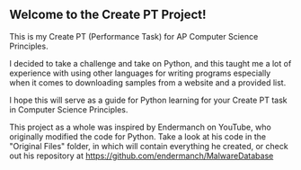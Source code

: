 ## Welcome to the Create PT Project!

This is my Create PT (Performance Task) for AP Computer Science Principles.

I decided to take a challenge and take on Python, and this taught me a lot of experience with using other languages for writing programs especially when it comes to downloading samples from a website and a provided list.

I hope this will serve as a guide for Python learning for your Create PT task in Computer Science Principles.

This project as a whole was inspired by Endermanch on YouTube, who originally modified the code for Python. Take a look at his code in the "Original Files" folder, in which will contain everything he created, or check out his repository at https://github.com/endermanch/MalwareDatabase
